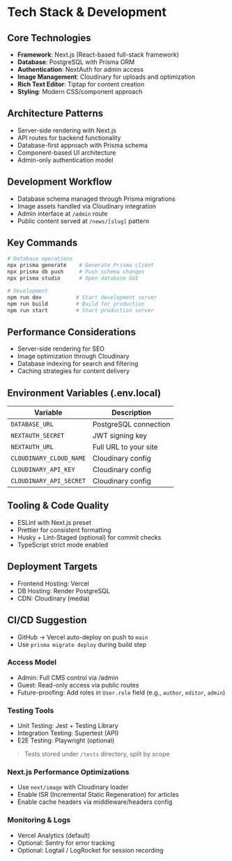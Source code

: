 # Tech Stack & Development

## Core Technologies
- **Framework**: Next.js (React-based full-stack framework)
- **Database**: PostgreSQL with Prisma ORM
- **Authentication**: NextAuth for admin access
- **Image Management**: Cloudinary for uploads and optimization
- **Rich Text Editor**: Tiptap for content creation
- **Styling**: Modern CSS/component approach

## Architecture Patterns
- Server-side rendering with Next.js
- API routes for backend functionality
- Database-first approach with Prisma schema
- Component-based UI architecture
- Admin-only authentication model

## Development Workflow
- Database schema managed through Prisma migrations
- Image assets handled via Cloudinary integration
- Admin interface at `/admin` route
- Public content served at `/news/[slug]` pattern

## Key Commands
```bash
# Database operations
npx prisma generate    # Generate Prisma client
npx prisma db push     # Push schema changes
npx prisma studio      # Open database GUI

# Development
npm run dev           # Start development server
npm run build         # Build for production
npm run start         # Start production server
```

## Performance Considerations
- Server-side rendering for SEO
- Image optimization through Cloudinary
- Database indexing for search and filtering
- Caching strategies for content delivery

## Environment Variables (.env.local)
| Variable | Description |
|----------|-------------|
| `DATABASE_URL` | PostgreSQL connection |
| `NEXTAUTH_SECRET` | JWT signing key |
| `NEXTAUTH_URL` | Full URL to your site |
| `CLOUDINARY_CLOUD_NAME` | Cloudinary config |
| `CLOUDINARY_API_KEY` | Cloudinary config |
| `CLOUDINARY_API_SECRET` | Cloudinary config |

## Tooling & Code Quality
- ESLint with Next.js preset
- Prettier for consistent formatting
- Husky + Lint-Staged (optional) for commit checks
- TypeScript strict mode enabled

## Deployment Targets
- Frontend Hosting: Vercel
- DB Hosting: Render PostgreSQL
- CDN: Cloudinary (media)

## CI/CD Suggestion
- GitHub → Vercel auto-deploy on push to `main`
- Use `prisma migrate deploy` during build step

### Access Model
- Admin: Full CMS control via /admin
- Guest: Read-only access via public routes
- Future-proofing: Add roles in `User.role` field (e.g., `author`, `editor`, `admin`)

### Testing Tools
- Unit Testing: Jest + Testing Library
- Integration Testing: Supertest (API)
- E2E Testing: Playwright (optional)

> Tests stored under `/tests` directory, split by scope

### Next.js Performance Optimizations
- Use `next/image` with Cloudinary loader
- Enable ISR (Incremental Static Regeneration) for articles
- Enable cache headers via middleware/headers config

### Monitoring & Logs
- Vercel Analytics (default)
- Optional: Sentry for error tracking
- Optional: Logtail / LogRocket for session recording

